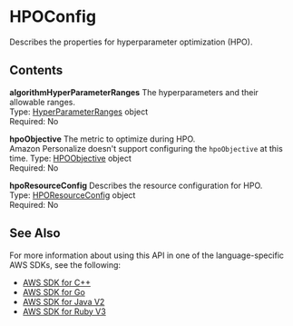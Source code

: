 # HPOConfig<a name="API_HPOConfig"></a>

Describes the properties for hyperparameter optimization \(HPO\)\.

## Contents<a name="API_HPOConfig_Contents"></a>

 **algorithmHyperParameterRanges**   <a name="personalize-Type-HPOConfig-algorithmHyperParameterRanges"></a>
The hyperparameters and their allowable ranges\.  
Type: [HyperParameterRanges](API_HyperParameterRanges.md) object  
Required: No

 **hpoObjective**   <a name="personalize-Type-HPOConfig-hpoObjective"></a>
The metric to optimize during HPO\.  
Amazon Personalize doesn't support configuring the `hpoObjective` at this time\.
Type: [HPOObjective](API_HPOObjective.md) object  
Required: No

 **hpoResourceConfig**   <a name="personalize-Type-HPOConfig-hpoResourceConfig"></a>
Describes the resource configuration for HPO\.  
Type: [HPOResourceConfig](API_HPOResourceConfig.md) object  
Required: No

## See Also<a name="API_HPOConfig_SeeAlso"></a>

For more information about using this API in one of the language\-specific AWS SDKs, see the following:
+  [AWS SDK for C\+\+](https://docs.aws.amazon.com/goto/SdkForCpp/personalize-2018-05-22/HPOConfig) 
+  [AWS SDK for Go](https://docs.aws.amazon.com/goto/SdkForGoV1/personalize-2018-05-22/HPOConfig) 
+  [AWS SDK for Java V2](https://docs.aws.amazon.com/goto/SdkForJavaV2/personalize-2018-05-22/HPOConfig) 
+  [AWS SDK for Ruby V3](https://docs.aws.amazon.com/goto/SdkForRubyV3/personalize-2018-05-22/HPOConfig) 